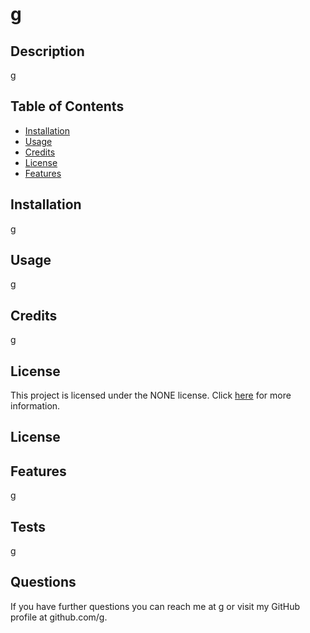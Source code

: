 # g

## Description
g

## Table of Contents 
 * [Installation](#installation) 
 * [Usage](#usage) 
 * [Credits](#credits) 
 * [License](#license) 
 * [Features](#features) 

## Installation
g

## Usage
g

## Credits
g

## License

This project is licensed under the NONE license. Click [here]() for more information.

## License


## Features
g

## Tests 
g

## Questions 
 If you have further questions you can reach me at g or visit my GitHub profile at github.com/g.
